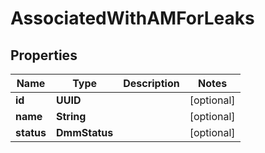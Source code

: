 

# AssociatedWithAMForLeaks


## Properties

Name | Type | Description | Notes
------------ | ------------- | ------------- | -------------
**id** | **UUID** |  |  [optional]
**name** | **String** |  |  [optional]
**status** | **DmmStatus** |  |  [optional]



